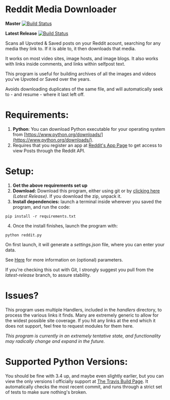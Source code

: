 # Reddit Media Downloader
**Master** [![Build Status](https://travis-ci.org/shadowmoose/RedditDownloader.svg?branch=master)](https://travis-ci.org/shadowmoose/RedditDownloader)

**Latest Release** [![Build Status](https://travis-ci.org/shadowmoose/RedditDownloader.svg?branch=latest-release)](https://travis-ci.org/shadowmoose/RedditDownloader/branches)

Scans all Upvoted &amp; Saved posts on your Reddit acount, searching for any media they link to. If it is able to, it then downloads that media. 

It works on most video sites, image hosts, and image blogs.
It also works with links inside comments, and links within selfpost text.

This program is useful for building archives of all the images and videos you've Upvoted or Saved over the years.

Avoids downloading duplicates of the same file, and will automatically seek to - and resume - where it last left off.


# Requirements:
1. **Python**: You can download Python executable for your operating system from [https://www.python.org/downloads/](https://www.python.org/downloads/).
2. Requires that you register an app at [Reddit's App Page](https://www.reddit.com/prefs/apps) to get access to view Posts through the Reddit API.

# Setup:
1. **Get the above requirements set up**
2. **Download:** Download this program, either using git or by [clicking here](../../releases/latest) *(Latest Release)*. If you download the zip, unpack it.
3. **Install dependencies:** launch a terminal inside wherever you saved the program, and run the code:

```
pip install -r requirements.txt
```
4. Once the install finishes, launch the program with:
```
python reddit.py
```
On first launch, it will generate a *settings.json* file, where you can enter your data.

See [Here](Argument_Guide.md) for more information on (optional) parameters.

If you're checking this out with Git, I strongly suggest you pull from the *latest-release* branch, to assure stability.

# Issues?
This program uses multiple Handlers, included in the *handlers* directory, to process the various links it finds. Many are extremely generic to allow for the widest possible site coverage.
If you hit any links at the end which it does not support, feel free to request modules for them here.

*This program is currently in an extremely tentative state, and functionality may radically change and expand in the future.*

# Supported Python Versions:
You should be fine with 3.4 up, and maybe even slightly earlier, but you can view the only versions I officially support at [The Travis Build Page](https://travis-ci.org/shadowmoose/RedditDownloader). It automatically checks the most recent commit, and runs through a strict set of tests to make sure nothing's broken.
